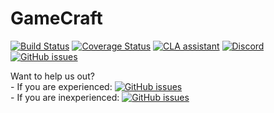 GameCraft
=========
[![Build Status](https://travis-ci.org/Dragovorn/gamecraft.svg?branch=master)](https://travis-ci.org/Dragovorn/gamecraft) [![Coverage Status](https://coveralls.io/repos/github/Dragovorn/gamecraft/badge.svg?branch=master)](https://coveralls.io/github/Dragovorn/gamecraft?branch=master) [![CLA assistant](https://cla-assistant.io/readme/badge/Dragovorn/gamecraft)](https://cla-assistant.io/Dragovorn/gamecraft) [![Discord](https://img.shields.io/discord/388676515589652480.svg)](https://discord.gg/HwCMmU4) [![GitHub issues](https://img.shields.io/github/issues/Dragovorn/gamecraft.svg)](https://github.com/Dragovorn/gamecraft/issues)

Want to help us out?  
    - If you are experienced: [![GitHub issues](https://img.shields.io/github/issues/Dragovorn/gamecraft/Help%20wanted.svg)](https://github.com/Dragovorn/gamecraft/issues?q=is%3Aissue+is%3Aopen+label%3A%22Help+wanted%22)  
    - If you are inexperienced: [![GitHub issues](https://img.shields.io/github/issues/Dragovorn/gamecraft/Good%20first%20issue.svg)](https://github.com/Dragovorn/gamecraft/labels/Good%20first%20issue)